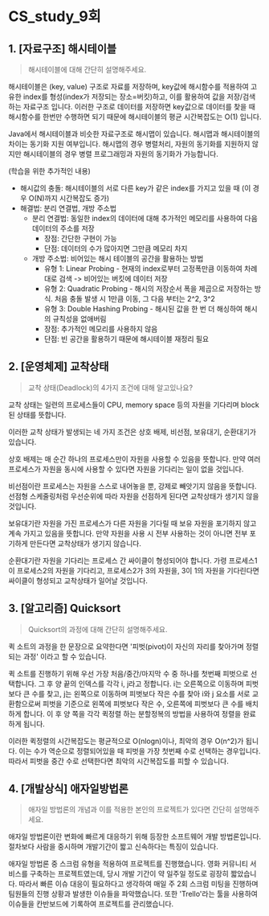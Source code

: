 # CS_study_9회

## 1. [자료구조] 해시테이블

> 해시테이블에 대해 간단히 설명해주세요.

해시테이블은 (key, value) 구조로 자료를 저장하며, key값에 해시함수를 적용하여 고유한 index를 형성(index가 저장되는 장소=버킷)하고, 이를 활용하여 값을 저장/검색하는 자료구조 입니다. 이러한 구조로 데이터를 저장하면 key값으로 데이터를 찾을 때 해시함수를 한번만 수행하면 되기 때문에 해시테이블의 평균 시간복잡도는 O(1) 입니다.

Java에서 해시테이블과 비슷한 자료구조로 해시맵이 있습니다. 해시맵과 해시테이블의 차이는 동기화 지원 여부입니다. 해시맵의 경우 병렬처리, 자원의 동기화를 지원하지 않지만 해시테이블의 경우 병렬 프로그래밍과 자원의 동기화가 가능합니다.



(학습을 위한 추가적인 내용)

- 해시값의 충돌: 해시테이블의 서로 다른 key가 같은 index를 가지고 있을 때 (이 경우 O(N)까지 시간복잡도 증가)
- 해결법: 분리 연결법, 개방 주소법
  - 분리 연결법: 동일한 index의 데이터에 대해 추가적인 메모리를 사용하여 다음 데이터의 주소를 저장
    - 장점: 간단한 구현이 가능
    - 단점: 데이터의 수가 많아지면 그만큼 메모리 차지
  - 개방 주소법: 비어있는 해시 테이블의 공간을 활용하는 방법
    - 유형 1: Linear Probing - 현재의 index로부터 고정폭만큼 이동하여 차례대로 검색 -> 비어있는 버킷에 데이터 저장
    - 유형 2: Quadratic Probing - 해시의 저장순서 폭을 제곱으로 저장하는 방식. 처음 충돌 발생 시 1만큼 이동, 그 다음 부터는 2^2, 3^2
    - 유형 3: Double Hashing Probing - 해시된 값을 한 번 더 해싱하여 해시의 규칙성을 없애버림
    - 장점: 추가적인 메모리를 사용하지 않음
    - 단점: 빈 공간을 활용하기 때문에 해시테이블 재정리 필요



## 2. [운영체제] 교착상태

> 교착 상태(Deadlock)의 4가지 조건에 대해 알고있나요?

교착 상태는 일련의 프로세스들이 CPU, memory space 등의 자원을 기다리며 block된 상태를 뜻합니다. 

이러한 교착 상태가 발생되는 네 가지 조건은 상호 배제, 비선점, 보유대기, 순환대기가 있습니다.

상호 배제는 매 순간 하나의 프로세스만이 자원을 사용할 수 있음을 뜻합니다. 만약 여러 프로세스가 자원을 동시에 사용할 수 있다면 자원을 기다리는 일이 없을 것입니다.

비선점이란 프로세스는 자원을 스스로 내어놓을 뿐, 강제로 빼앗기지 않음을 뜻합니다. 선점형 스케줄링처럼 우선순위에 따라 자원을 선점하게 된다면 교착상태가 생기지 않을 것입니다.

보유대기란 자원을 가진 프로세스가 다른 자원을 기다릴 때 보유 자원을 포기하지 않고 계속 가지고 있음을 뜻합니다. 만약 자원을 사용 시 전부 사용하는 것이 아니면 전부 포기하게 만든다면 교착상태가 생기지 않습니다.

순환대기란 자원을 기다리는 프로세스 간 싸이클이 형성되어야 합니다. 가령 프로세스1이 프로세스2의 자원을 기다리고, 프로세스2가 3의 자원을, 3이 1의 자원을 기다린다면 싸이클이 형성되고 교착상태가 일어날 것입니다.



## 3. [알고리즘] Quicksort

> Quicksort의 과정에 대해 간단히 설명해주세요.

퀵 소트의 과정을 한 문장으로 요약한다면 '피벗(pivot)이 자신의 자리를 찾아가며 정렬되는 과정' 이라고 할 수 있습니다. 

퀵 소트를 진행하기 위해 우선 가장 처음/중간/마지막 수 중 하나를 첫번째 피벗으로 선택합니다. 그 후 양 끝의 인덱스를 각각 i, j라고 정합니다. i는 오른쪽으로 이동하며 피벗보다 큰 수를 찾고, j는 왼쪽으로 이동하며 피벗보다 작은 수를 찾아 i와 j 요소를 서로 교환함으로써 피벗을 기준으로 왼쪽에 피벗보다 작은 수, 오른쪽에 피벗보다 큰 수를 배치하게 합니다. 이 후 양 쪽을 각각 퀵정렬 하는 분할정복의 방법을 사용하여 정렬을 완료하게 됩니다.

이러한 퀵정렬의 시간복잡도는 평균적으로 O(nlogn)이나, 최악의 경우 O(n^2)가 됩니다. 이는 수가 역순으로 정렬되어있을 때 피벗을 가장 첫번째 수로 선택하는 경우입니다. 따라서 피벗을 중간 수로 선택한다면 최악의 시간복잡도를 피할 수 있습니다.



## 4. [개발상식] 애자일방법론

> 애자일 방법론의 개념과 이를 적용한 본인의 프로젝트가 있다면 간단히 설명해주세요.

애자일 방법론이란 변화에 빠르게 대응하기 위해 등장한 소프트웨어 개발 방법론입니다. 절차보다 사람을 중시하며 개발기간이 짧고 신속하다는 특징이 있습니다.

애자일 방법론 중 스크럼 유형을 적용하여 프로젝트를 진행했습니다. 영화 커뮤니티 서비스를 구축하는 프로젝트였는데, 당시 개발 기간이 약 일주일 정도로 굉장히 짧았습니다. 따라서 빠른 이슈 대응이 필요하다고 생각하여 매일 주 2회 스크럼 미팅을 진행하며 팀원들의 진행 상황과 발생한 이슈들을 파악했습니다. 또한 'Trello'라는 툴을 사용하여 이슈들을 칸반보드에 기록하여 프로젝트를 관리했습니다.
